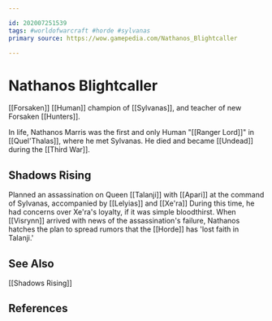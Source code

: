 ```yaml
---

id: 202007251539
tags: #worldofwarcraft #horde #sylvanas
primary source: https://wow.gamepedia.com/Nathanos_Blightcaller

---
```


# Nathanos Blightcaller
[[Forsaken]] [[Human]] champion of [[Sylvanas]], and teacher of new Forsaken [[Hunters]].

In life, Nathanos Marris was the first and only Human "[[Ranger Lord]]" in [[Quel'Thalas]], where he met Sylvanas. He died and became [[Undead]] during the [[Third War]].

## Shadows Rising
Planned an assassination on Queen [[Talanji]] with [[Apari]] at the command of Sylvanas, accompanied by [[Lelyias]] and [[Xe'ra]] During this time, he had concerns over Xe'ra's loyalty, if it was simple bloodthirst. When [[Visrynn]] arrived with news of the assassination's failure, Nathanos hatches the plan to spread rumors that the [[Horde]] has 'lost faith in Talanji.'

## See Also
[[Shadows Rising]]


## References

